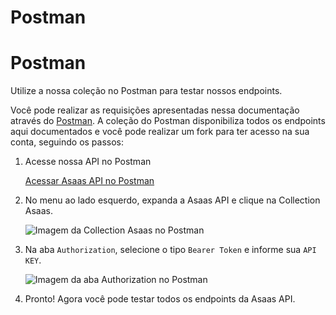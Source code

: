 # Postman

# Postman

Utilize a nossa coleção no Postman para testar nossos endpoints.

Você pode realizar as requisições apresentadas nessa documentação através do [Postman](https://www.postman.com/). A coleção do Postman disponibiliza todos os endpoints aqui documentados e você pode realizar um fork para ter acesso na sua conta, seguindo os passos:

1. Acesse nossa API no Postman

   [Acessar Asaas API no Postman](https://documenter.getpostman.com/view/2017009/asaas-api/)

2. No menu ao lado esquerdo, expanda a Asaas API e clique na Collection Asaas.

   ![Imagem da Collection Asaas no Postman](https://docs.asaas.com/img/193ba4f-image.png)

3. Na aba `Authorization`, selecione o tipo `Bearer Token` e informe sua `API KEY`.

   ![Imagem da aba Authorization no Postman](https://docs.asaas.com/img/734de79-image.png)

4. Pronto! Agora você pode testar todos os endpoints da Asaas API.